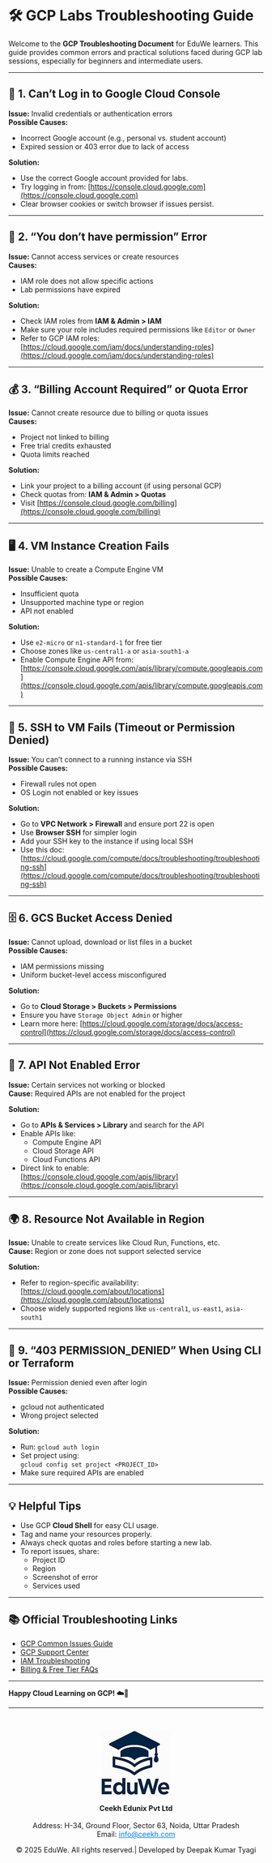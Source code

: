 # 🛠️ GCP Labs Troubleshooting Guide

Welcome to the **GCP Troubleshooting Document** for EduWe learners. This guide provides common errors and practical solutions faced during GCP lab sessions, especially for beginners and intermediate users.

---

## 🔐 1. Can’t Log in to Google Cloud Console

**Issue:** Invalid credentials or authentication errors  
**Possible Causes:**
- Incorrect Google account (e.g., personal vs. student account)
- Expired session or 403 error due to lack of access

**Solution:**
- Use the correct Google account provided for labs.
- Try logging in from: [https://console.cloud.google.com](https://console.cloud.google.com)
- Clear browser cookies or switch browser if issues persist.

---

## 🔄 2. “You don’t have permission” Error

**Issue:** Cannot access services or create resources  
**Causes:**
- IAM role does not allow specific actions
- Lab permissions have expired

**Solution:**
- Check IAM roles from **IAM & Admin > IAM**
- Make sure your role includes required permissions like `Editor` or `Owner`
- Refer to GCP IAM roles: [https://cloud.google.com/iam/docs/understanding-roles](https://cloud.google.com/iam/docs/understanding-roles)

---

## 💰 3. “Billing Account Required” or Quota Error

**Issue:** Cannot create resource due to billing or quota issues  
**Causes:**
- Project not linked to billing
- Free trial credits exhausted
- Quota limits reached

**Solution:**
- Link your project to a billing account (if using personal GCP)
- Check quotas from: **IAM & Admin > Quotas**
- Visit [https://console.cloud.google.com/billing](https://console.cloud.google.com/billing)

---

## 🖥️ 4. VM Instance Creation Fails

**Issue:** Unable to create a Compute Engine VM  
**Possible Causes:**
- Insufficient quota
- Unsupported machine type or region
- API not enabled

**Solution:**
- Use `e2-micro` or `n1-standard-1` for free tier
- Choose zones like `us-central1-a` or `asia-south1-a`
- Enable Compute Engine API from:  
  [https://console.cloud.google.com/apis/library/compute.googleapis.com](https://console.cloud.google.com/apis/library/compute.googleapis.com)

---

## 🔐 5. SSH to VM Fails (Timeout or Permission Denied)

**Issue:** You can’t connect to a running instance via SSH  
**Possible Causes:**
- Firewall rules not open
- OS Login not enabled or key issues

**Solution:**
- Go to **VPC Network > Firewall** and ensure port 22 is open
- Use **Browser SSH** for simpler login
- Add your SSH key to the instance if using local SSH
- Use this doc: [https://cloud.google.com/compute/docs/troubleshooting/troubleshooting-ssh](https://cloud.google.com/compute/docs/troubleshooting/troubleshooting-ssh)

---

## 🗄️ 6. GCS Bucket Access Denied

**Issue:** Cannot upload, download or list files in a bucket  
**Possible Causes:**
- IAM permissions missing
- Uniform bucket-level access misconfigured

**Solution:**
- Go to **Cloud Storage > Buckets > Permissions**
- Ensure you have `Storage Object Admin` or higher
- Learn more here: [https://cloud.google.com/storage/docs/access-control](https://cloud.google.com/storage/docs/access-control)

---

## 🧱 7. API Not Enabled Error

**Issue:** Certain services not working or blocked  
**Cause:** Required APIs are not enabled for the project

**Solution:**
- Go to **APIs & Services > Library** and search for the API
- Enable APIs like:
  - Compute Engine API
  - Cloud Storage API
  - Cloud Functions API
- Direct link to enable:  
  [https://console.cloud.google.com/apis/library](https://console.cloud.google.com/apis/library)

---

## 🌍 8. Resource Not Available in Region

**Issue:** Unable to create services like Cloud Run, Functions, etc.  
**Cause:** Region or zone does not support selected service

**Solution:**
- Refer to region-specific availability:  
  [https://cloud.google.com/about/locations](https://cloud.google.com/about/locations)
- Choose widely supported regions like `us-central1`, `us-east1`, `asia-south1`

---

## 🔐 9. “403 PERMISSION_DENIED” When Using CLI or Terraform

**Issue:** Permission denied even after login  
**Possible Causes:**
- gcloud not authenticated
- Wrong project selected

**Solution:**
- Run: `gcloud auth login`
- Set project using:  
  `gcloud config set project <PROJECT_ID>`
- Make sure required APIs are enabled

---

## 💡 Helpful Tips

- Use GCP **Cloud Shell** for easy CLI usage.
- Tag and name your resources properly.
- Always check quotas and roles before starting a new lab.
- To report issues, share:
  - Project ID
  - Region
  - Screenshot of error
  - Services used

---

## 📚 Official Troubleshooting Links

- [GCP Common Issues Guide](https://cloud.google.com/docs/troubleshooting/)
- [GCP Support Center](https://cloud.google.com/support)
- [IAM Troubleshooting](https://cloud.google.com/iam/docs/troubleshooting)
- [Billing & Free Tier FAQs](https://cloud.google.com/free/docs/gcp-free-tier)

---

**Happy Cloud Learning on GCP! ☁️🧠**

----
<div style="text-align: center; padding-top: 30px;">
  <img src="../media/logo.png" alt="EduWe Logo" style="max-width: 150px; height: auto;">
  <p>
  <center><strong>Ceekh Edunix Pvt Ltd</strong></center><br>
    Address: H-34, Ground Floor, Sector 63, Noida, Uttar Pradesh<br>
    Email: <a href="mailto:info@ceekh.com" style="color: #007bff;">info@ceekh.com</a>
  </p>
  <p style="font-size: 14px; color: #555;"><center>© 2025 EduWe. All rights reserved.| Developed by Deepak Kumar Tyagi </center></p>
</div>